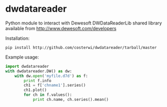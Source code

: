 dwdatareader
============

Python module to interact with Dewesoft DWDataReaderLib shared library
available from http://www.dewesoft.com/developers

Installation:
```
pip install http://github.com/costerwi/dwdatareader/tarball/master
```

Example usage:
```python
import dwdatareader
with dwdatareader.DW() as dw:
    with dw.open('myfile.d7d') as f:
        print f.info
        ch1 = f['chname1'].series()
        ch1.plot()
        for ch in f.values():
            print ch.name, ch.series().mean()
```
